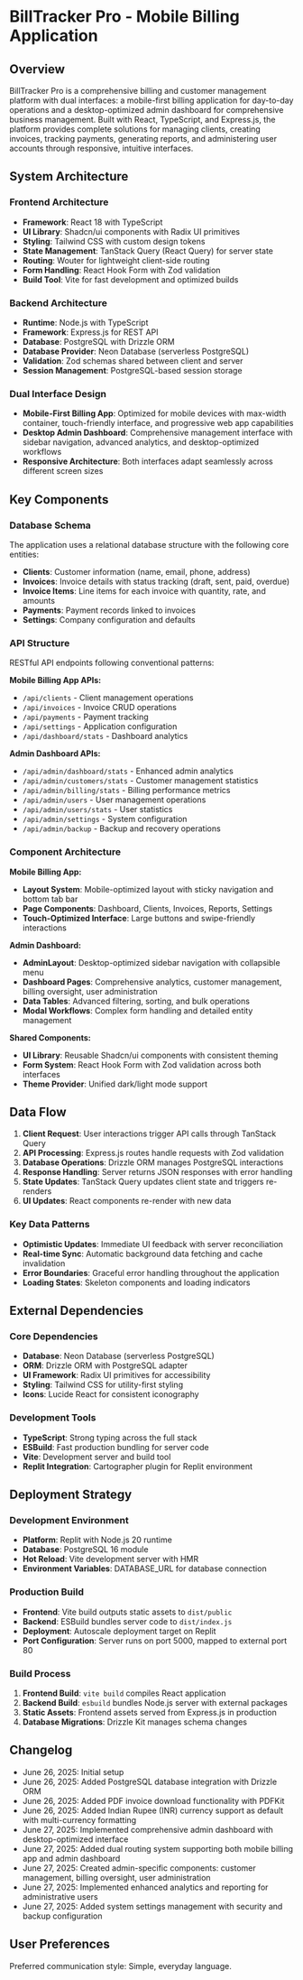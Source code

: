 # BillTracker Pro - Mobile Billing Application

## Overview

BillTracker Pro is a comprehensive billing and customer management platform with dual interfaces: a mobile-first billing application for day-to-day operations and a desktop-optimized admin dashboard for comprehensive business management. Built with React, TypeScript, and Express.js, the platform provides complete solutions for managing clients, creating invoices, tracking payments, generating reports, and administering user accounts through responsive, intuitive interfaces.

## System Architecture

### Frontend Architecture
- **Framework**: React 18 with TypeScript
- **UI Library**: Shadcn/ui components with Radix UI primitives
- **Styling**: Tailwind CSS with custom design tokens
- **State Management**: TanStack Query (React Query) for server state
- **Routing**: Wouter for lightweight client-side routing
- **Form Handling**: React Hook Form with Zod validation
- **Build Tool**: Vite for fast development and optimized builds

### Backend Architecture
- **Runtime**: Node.js with TypeScript
- **Framework**: Express.js for REST API
- **Database**: PostgreSQL with Drizzle ORM
- **Database Provider**: Neon Database (serverless PostgreSQL)
- **Validation**: Zod schemas shared between client and server
- **Session Management**: PostgreSQL-based session storage

### Dual Interface Design
- **Mobile-First Billing App**: Optimized for mobile devices with max-width container, touch-friendly interface, and progressive web app capabilities
- **Desktop Admin Dashboard**: Comprehensive management interface with sidebar navigation, advanced analytics, and desktop-optimized workflows
- **Responsive Architecture**: Both interfaces adapt seamlessly across different screen sizes

## Key Components

### Database Schema
The application uses a relational database structure with the following core entities:

- **Clients**: Customer information (name, email, phone, address)
- **Invoices**: Invoice details with status tracking (draft, sent, paid, overdue)
- **Invoice Items**: Line items for each invoice with quantity, rate, and amounts
- **Payments**: Payment records linked to invoices
- **Settings**: Company configuration and defaults

### API Structure
RESTful API endpoints following conventional patterns:

**Mobile Billing App APIs:**
- `/api/clients` - Client management operations
- `/api/invoices` - Invoice CRUD operations
- `/api/payments` - Payment tracking
- `/api/settings` - Application configuration
- `/api/dashboard/stats` - Dashboard analytics

**Admin Dashboard APIs:**
- `/api/admin/dashboard/stats` - Enhanced admin analytics
- `/api/admin/customers/stats` - Customer management statistics
- `/api/admin/billing/stats` - Billing performance metrics
- `/api/admin/users` - User management operations
- `/api/admin/users/stats` - User statistics
- `/api/admin/settings` - System configuration
- `/api/admin/backup` - Backup and recovery operations

### Component Architecture

**Mobile Billing App:**
- **Layout System**: Mobile-optimized layout with sticky navigation and bottom tab bar
- **Page Components**: Dashboard, Clients, Invoices, Reports, Settings
- **Touch-Optimized Interface**: Large buttons and swipe-friendly interactions

**Admin Dashboard:**
- **AdminLayout**: Desktop-optimized sidebar navigation with collapsible menu
- **Dashboard Pages**: Comprehensive analytics, customer management, billing oversight, user administration
- **Data Tables**: Advanced filtering, sorting, and bulk operations
- **Modal Workflows**: Complex form handling and detailed entity management

**Shared Components:**
- **UI Library**: Reusable Shadcn/ui components with consistent theming
- **Form System**: React Hook Form with Zod validation across both interfaces
- **Theme Provider**: Unified dark/light mode support

## Data Flow

1. **Client Request**: User interactions trigger API calls through TanStack Query
2. **API Processing**: Express.js routes handle requests with Zod validation
3. **Database Operations**: Drizzle ORM manages PostgreSQL interactions
4. **Response Handling**: Server returns JSON responses with error handling
5. **State Updates**: TanStack Query updates client state and triggers re-renders
6. **UI Updates**: React components re-render with new data

### Key Data Patterns
- **Optimistic Updates**: Immediate UI feedback with server reconciliation
- **Real-time Sync**: Automatic background data fetching and cache invalidation
- **Error Boundaries**: Graceful error handling throughout the application
- **Loading States**: Skeleton components and loading indicators

## External Dependencies

### Core Dependencies
- **Database**: Neon Database (serverless PostgreSQL)
- **ORM**: Drizzle ORM with PostgreSQL adapter
- **UI Framework**: Radix UI primitives for accessibility
- **Styling**: Tailwind CSS for utility-first styling
- **Icons**: Lucide React for consistent iconography

### Development Tools
- **TypeScript**: Strong typing across the full stack
- **ESBuild**: Fast production bundling for server code
- **Vite**: Development server and build tool
- **Replit Integration**: Cartographer plugin for Replit environment

## Deployment Strategy

### Development Environment
- **Platform**: Replit with Node.js 20 runtime
- **Database**: PostgreSQL 16 module
- **Hot Reload**: Vite development server with HMR
- **Environment Variables**: DATABASE_URL for database connection

### Production Build
- **Frontend**: Vite build outputs static assets to `dist/public`
- **Backend**: ESBuild bundles server code to `dist/index.js`
- **Deployment**: Autoscale deployment target on Replit
- **Port Configuration**: Server runs on port 5000, mapped to external port 80

### Build Process
1. **Frontend Build**: `vite build` compiles React application
2. **Backend Build**: `esbuild` bundles Node.js server with external packages
3. **Static Assets**: Frontend assets served from Express.js in production
4. **Database Migrations**: Drizzle Kit manages schema changes

## Changelog
- June 26, 2025: Initial setup
- June 26, 2025: Added PostgreSQL database integration with Drizzle ORM
- June 26, 2025: Added PDF invoice download functionality with PDFKit
- June 26, 2025: Added Indian Rupee (INR) currency support as default with multi-currency formatting
- June 27, 2025: Implemented comprehensive admin dashboard with desktop-optimized interface
- June 27, 2025: Added dual routing system supporting both mobile billing app and admin dashboard
- June 27, 2025: Created admin-specific components: customer management, billing oversight, user administration
- June 27, 2025: Implemented enhanced analytics and reporting for administrative users
- June 27, 2025: Added system settings management with security and backup configuration

## User Preferences

Preferred communication style: Simple, everyday language.